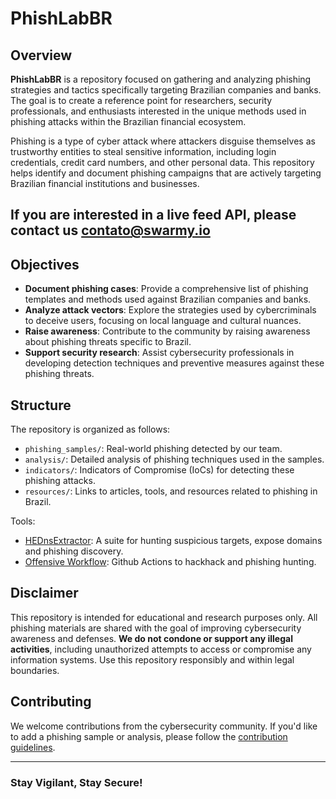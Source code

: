 # PhishLabBR

## Overview

**PhishLabBR** is a repository focused on gathering and analyzing phishing strategies and tactics specifically targeting Brazilian companies and banks. The goal is to create a reference point for researchers, security professionals, and enthusiasts interested in the unique methods used in phishing attacks within the Brazilian financial ecosystem.

Phishing is a type of cyber attack where attackers disguise themselves as trustworthy entities to steal sensitive information, including login credentials, credit card numbers, and other personal data. This repository helps identify and document phishing campaigns that are actively targeting Brazilian financial institutions and businesses.

## If you are interested in a live feed API, please contact us contato@swarmy.io

## Objectives

- **Document phishing cases**: Provide a comprehensive list of phishing templates and methods used against Brazilian companies and banks.
- **Analyze attack vectors**: Explore the strategies used by cybercriminals to deceive users, focusing on local language and cultural nuances.
- **Raise awareness**: Contribute to the community by raising awareness about phishing threats specific to Brazil.
- **Support security research**: Assist cybersecurity professionals in developing detection techniques and preventive measures against these phishing threats.

## Structure

The repository is organized as follows:

- `phishing_samples/`: Real-world phishing detected by our team.
- `analysis/`: Detailed analysis of phishing techniques used in the samples.
- `indicators/`: Indicators of Compromise (IoCs) for detecting these phishing attacks.
- `resources/`: Links to articles, tools, and resources related to phishing in Brazil.

Tools:

- [HEDnsExtractor](https://github.com/HuntDownProject/HEDnsExtractor): A suite for hunting suspicious targets, expose domains and phishing discovery.
- [Offensive Workflow](https://github.com/HuntDownProject/hackbahia): Github Actions to hackhack and phishing hunting.

## Disclaimer

This repository is intended for educational and research purposes only. All phishing materials are shared with the goal of improving cybersecurity awareness and defenses. **We do not condone or support any illegal activities**, including unauthorized attempts to access or compromise any information systems. Use this repository responsibly and within legal boundaries.

## Contributing

We welcome contributions from the cybersecurity community. If you'd like to add a phishing sample or analysis, please follow the [contribution guidelines](CONTRIBUTING.md).

---

### Stay Vigilant, Stay Secure!
